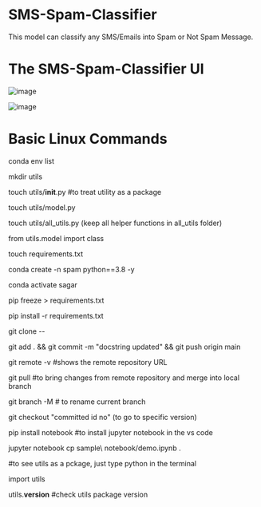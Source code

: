 # SMS-Spam-Classifier
This model can classify any SMS/Emails into Spam or Not Spam Message.

# The SMS-Spam-Classifier UI 

![image](https://user-images.githubusercontent.com/65019778/157433092-0924b807-3371-47b1-97cb-19f52ff688b8.png)

![image](https://user-images.githubusercontent.com/65019778/157433771-7fc980a1-2c6b-4f12-879e-f6cf12857888.png)



# Basic Linux Commands

conda env list

mkdir utils

touch utils/__init__.py #to treat utility as a package

touch utils/model.py

touch utils/all_utils.py (keep all helper functions in all_utils folder)

from utils.model import class

touch requirements.txt

conda create -n spam python==3.8 -y

conda activate sagar

pip freeze > requirements.txt

pip install -r requirements.txt

git clone --

git add . && git commit -m "docstring updated" && git push origin main

git remote -v #shows the remote repository URL

git pull #to bring changes from remote repository and merge into local branch

git branch -M # to rename current branch

git checkout "committed id no" (to go to specific version)

pip install notebook #to install jupyter notebook in the vs code

jupyter notebook
cp sample\ notebook/demo.ipynb .

#to see utils as a pckage, just type python in the terminal

import utils

utils.__version__ #check utils package version
